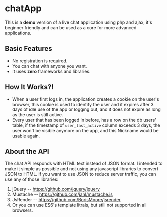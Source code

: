 # chatApp
This is a **demo** version of a live chat application using php and ajax, it's beginner friendly and can be used as a core for more advanced applications.

## Basic Features
* No registration is required.
* You can chat with anyone you want.
* It uses **zero** frameworks and libraries.

## How It Works?!
* When a user first logs in, the application creates a cookie on the user's browser, this cookie is used to identify the user and it expires after 3 days of idle use of the app or logging out, and it does not expire as long as the user is still active.
* Every user that has been logged in before, has a row on the db users' table, if the timestamp of `user_last_active` column exceeds 3 days, the user won't be visible anymore on the app, and this Nickname would be usable again. 

## About the API
The chat API responds with HTML text instead of JSON format.
I intended to make it simple as possible and not using any javascript libraries to convert JSON to HTML.
If you want to use JSON to reduce server traffic, you can use any of those libraries:
1. jQuery   -- https://github.com/jquery/jquery
2. Mustache -- https://github.com/janl/mustache.js
3. JsRender -- https://github.com/BorisMoore/jsrender
4. Or you can use ES6's template litrals, but still not supported in all browsers.

